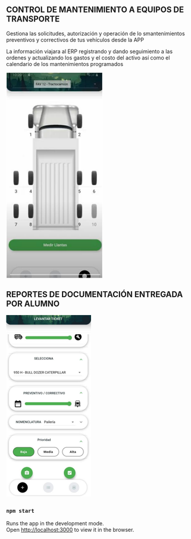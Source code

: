 ## CONTROL DE MANTENIMIENTO A EQUIPOS DE TRANSPORTE
Gestiona las solicitudes, autorización y operación de 
lo smantenimientos preventivos y correctivos de tus
vehículos desde la APP

La información viajara al ERP registrando y dando
seguimiento a las ordenes y actualizando los gastos y
el costo del activo así como el calendario de los
mantenimientos programados


![CHEESE!](assets/llantas.png)

## REPORTES DE DOCUMENTACIÓN ENTREGADA POR ALUMNO


![CHEESE!](assets/solicitud.png)




### `npm start`

Runs the app in the development mode.<br>
Open [http://localhost:3000](http://localhost:3000) to view it in the browser.